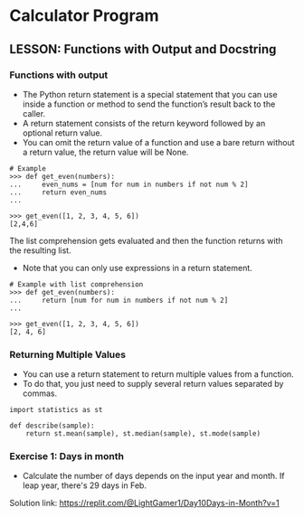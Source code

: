 # Calculator Program

## LESSON: Functions with Output and Docstring
### Functions with output
- The Python return statement is a special statement that you can use inside a function or method to send the function’s result back to the caller.
- A return statement consists of the return keyword followed by an optional return value.
- You can omit the return value of a function and use a bare return without a return value, the return value will be None.

```
# Example
>>> def get_even(numbers):
...     even_nums = [num for num in numbers if not num % 2]
...     return even_nums
...

>>> get_even([1, 2, 3, 4, 5, 6])
[2,4,6]
```

The list comprehension gets evaluated and then the function returns with the resulting list. 
 * Note that you can only use expressions in a return statement.
 
```
# Example with list comprehension
>>> def get_even(numbers):
...     return [num for num in numbers if not num % 2]
...

>>> get_even([1, 2, 3, 4, 5, 6])
[2, 4, 6]
```

### Returning Multiple Values
- You can use a return statement to return multiple values from a function. 
- To do that, you just need to supply several return values separated by commas.
```
import statistics as st

def describe(sample):
    return st.mean(sample), st.median(sample), st.mode(sample)
```

### Exercise 1: Days in month
- Calculate the number of days depends on the input year and month. If leap year, there's 29 days in Feb.

Solution link: https://replit.com/@LightGamer1/Day10Days-in-Month?v=1
